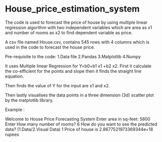 # House_price_estimation_system

The code is used to forecast the price of house by using multiple linear regression algorithm with two independent variables which are area as x1 and number of rooms as x2 to find dependent variable as price.

A csv file named House.csv, contains 545 rows with 4 columns which is used in the code to forecast the house price.

Pre-requisite to the code:
1.Data file
2.Pandas
3.Matplotlib
4.Numpy

It uses Multiple linear Regression for Y=b0+b1 x1 +b2 x2.
First it calculate the co-efficient for the points and slope then it finds the straight line equation.

Then finds the value of Y for the input are x1 and x2.

Then lastly visualises the data points in a three dimension (3d) scatter plot by the matplotlib library.

Example :

Welcome to House Price Forecasting System
Enter area in sq-feet: 5800
Enter How many number of rooms? 6
How do  you want to see the predicted data? (1.Data/2.Visual Data) 1
Price of house is 2.8677521973369344e+18 rupees
